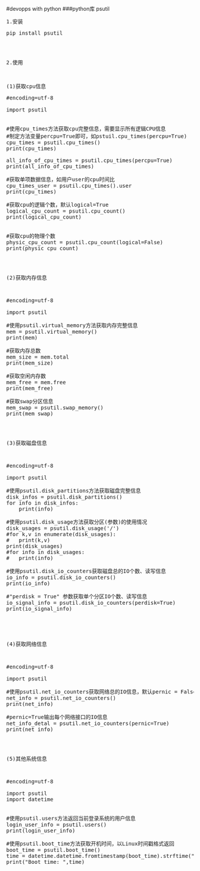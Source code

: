 #devopps with python
###python库  psutil
<pre>
1.安装
<pre>
pip install psutil
</pre>
2.使用
<pre>
(1)获取cpu信息
<pre>
#encoding=utf-8

import psutil

	
#使用cpu_times方法获取cpu完整信息，需要显示所有逻辑CPU信息
#制定方法变量percpu=True即可，如pstuil.cpu_times(percpu=True)
cpu_times = psutil.cpu_times()	
print(cpu_times)

all_info_of_cpu_times = psutil.cpu_times(percpu=True)
print(all_info_of_cpu_times)

#获取单项数据信息，如用户user的cpu时间比
cpu_times_user = psutil.cpu_times().user
print(cpu_times)

#获取cpu的逻辑个数，默认logical=True 
logical_cpu_count = psutil.cpu_count()
print(logical_cpu_count)


#获取cpu的物理个数
physic_cpu_count = psutil.cpu_count(logical=False)
print(physic_cpu_count)
</pre>
(2)获取内存信息
<pre>
#encoding=utf-8

import psutil

#使用psutil.virtual_memory方法获取内存完整信息
mem = psutil.virtual_memory()
print(mem)

#获取内存总数
mem_size = mem.total
print(mem_size)

#获取空闲内存数
mem_free = mem.free
print(mem_free)

#获取swap分区信息
mem_swap = psutil.swap_memory()
print(mem_swap)
</pre>
(3)获取磁盘信息
<pre>
#encoding=utf-8

import psutil

#使用psutil.disk_partitions方法获取磁盘完整信息
disk_infos = psutil.disk_partitions()
for info in disk_infos:
	print(info)
	
#使用psutil.disk_usage方法获取分区(参数)的使用情况
disk_usages = psutil.disk_usage('/')
#for k,v in enumerate(disk_usages):
#	print(k,v)
print(disk_usages)
#for info in disk_usages:
#	print(info)

#使用psutil.disk_io_counters获取磁盘总的IO个数、读写信息
io_info = psutil.disk_io_counters()
print(io_info)

#"perdisk = True" 参数获取单个分区IO个数、读写信息
io_signal_info = psutil.disk_io_counters(perdisk=True)
print(io_signal_info)

</pre>
(4)获取网络信息
<pre>
#encoding=utf-8

import psutil

#使用psutil.net_io_counters获取网络总的IO信息，默认pernic = False
net_info = psutil.net_io_counters()
print(net_info)

#pernic=True输出每个网络接口的IO信息
net_info_detal = psutil.net_io_counters(pernic=True)
print(net_info)
</pre>
(5)其他系统信息
<pre>
#encoding=utf-8

import psutil
import datetime


#使用psutil.users方法返回当前登录系统的用户信息
login_user_info = psutil.users()
print(login_user_info)

#使用psutil.boot_time方法获取开机时间，以Linux时间戳格式返回
boot_time = psutil.boot_time()
time = datetime.datetime.fromtimestamp(boot_time).strftime("%Y-%m-%d %H:%M:%S")
print("Boot time: ",time)
</pre>
</pre>
</pre>